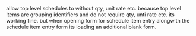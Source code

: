 allow top level schedules to without qty, unit rate etc. because top level items are grouping identifiers and do not require qty, unti rate etc.
its working fine. but when opening form for schedule item entry alongwith the schedule item entry form its loading an additional blank form.